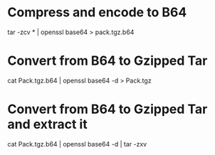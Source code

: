 # Compress and encode to B64
tar -zcv * | openssl base64 > pack.tgz.b64

# Convert from B64 to Gzipped Tar
cat Pack.tgz.b64 | openssl base64 -d > Pack.tgz


# Convert from B64 to Gzipped Tar and extract it
cat Pack.tgz.b64 | openssl base64 -d | tar -zxv
